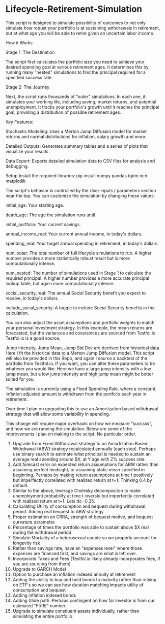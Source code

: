 # Lifecycle-Retirement-Simulation
This script is designed to simulate possibility of outcomes to not only simulate how robust your portfolio is at sustaining withdrawals in retirement, but at what age you will be able to retire given an uncertain labor income. 



How it Works

Stage 1: The Destination

The script first calculates the portfolio size you need to achieve your desired spending goal at various retirement ages. It determines this by running many "nested" simulations to find the principal required for a specified success rate.

Stage 2: The Journey

Next, the script runs thousands of "outer" simulations. In each one, it simulates your working life, including saving, market returns, and potential unemployment. It tracks your portfolio's growth until it reaches the principal goal, providing a distribution of possible retirement ages.

Key Features:

Stochastic Modeling: Uses a Merton Jump Diffusion model for market returns and normal distributions for inflation, salary growth and more.

Detailed Outputs: Generates summary tables and a series of plots that visualize your results.

Data Export: Exports detailed simulation data to CSV files for analysis and debugging.

Setup
Install the required libraries:
pip install numpy pandas tqdm rich matplotlib


The script's behavior is controlled by the User inputs / parameters section near the top. You can customize the simulation by changing these values:

initial_age: Your starting age.

death_age: The age the simulation runs until.

initial_portfolio: Your current savings.

annual_income_real: Your current annual income, in today's dollars.

spending_real: Your target annual spending in retirement, in today's dollars.

num_outer: The total number of full lifecycle simulations to run. A higher number provides a more statistically robust result but is more computationally intense.

num_nested: The number of simulations used in Stage 1 to calculate the required principal. A higher number provides a more accurate principal lookup table, but again more computationally intense.

social_security_real: The annual Social Security benefit you expect to receive, in today's dollars.

include_social_security: A toggle to include Social Security benefits in the calculation.

You can also adjust the asset assumptions and portfolio weights to match your personal investment strategy. In this example, the mean returns are forecasted, but the variances and covarainces are sourced from Testfol.io. Testfol.io is a good source.

Jump Intensity, Jump Mean, Jump Std Dev are derrived from historical data. Here I fit the historical data to a Merton Jump Diffusion model. This script will also be provided in this Repo, and again I source a backtest of the portfolio from Testfol.io. If you want, you can alter these parameters to be whatever you would like. Here we have a large jump intensity with a low jump mean, but a low jump intensity and high jump mean might be better suited for you. 

The simulation is currently using a Fixed Spending Rule, where a constant, inflation adjusted amount is withdrawn from the portfolio each year in retirement. 

Over time I plan on upgrading this to use an Amortization based withdrawal strategy that will allow some variability in spending. 

This change will require major overhauls on how we measure "succsss", and how we are running the simulation. Below are some of the improvements I plan on making to the script. No particular order.

1. Upgrade from Fixed Withdrawal strategy to an Amortization Based Withdrawal (ABW) strategy recalculated annually (each step). Perhaps use binary search to estimate what principal is needed to sustain an average real spending around $X, at Y age with Z% success rate.
2.  Add forecast error on expected return assumptions for ABW rather than assuming perfect hindsight, or assuming static mean specified in beginning. Perhaps by making return assumptions at time t positively but imperfectly correlated with realized return at t+1. Thinking 0.4 by default.
3.  Similar to the above, leverage Cholesky decompositon to make unemployment probability at time t inversly but imperfectly correlated with realized return at t+1. Lets do -0.25.
4. Calculating Utility of consumption and bequest during withdrawal period. Adding real bequest to ABW strategy.
5. Proper estimation on CRRA, strength of bequest motive, and bequest curvature parameter.
6. Percentage of times the portfolio was able to sustain above $X real during the withdrawal period.
7. Simulate Mortality of a heterosexual couple so we properly account for longevity risk
8. Rather than savings rate, have an "expenses level" where those expenses are financed first, and savings are what is left over.
9. Incorporate Taxes and Fees (Testfol.io likely already incorporates fees, if you are sourcing from them)
10. Upgrade to GARCH Model
11. Option to purchase an inflation indexed annuity at retirement
12. Adding the ability to buy and hold bonds to maturity rather than relying on ETF's so we can see how duration matching impacts utility of consumption and bequest
13. Adding inflation indexed bonds
14. Adding Glide path. Perhaps contingent on how far investor is from our estimated "FI/RE" number.
15. Upgrade to simulate constiuent assets individually, rather than simulating the entire portfolio.
